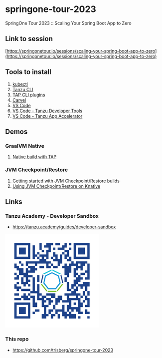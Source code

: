 # springone-tour-2023

SpringOne Tour 2023 :: Scaling Your Spring Boot App to Zero

## Link to session

[https://springonetour.io/sessions/scaling-your-spring-boot-app-to-zero](https://springonetour.io/sessions/scaling-your-spring-boot-app-to-zero)

## Tools to install

1. [kubectl](https://kubernetes.io/docs/tasks/tools/#kubectl)
1. [Tanzu CLI](https://github.com/vmware-tanzu/tanzu-cli/blob/main/docs/quickstart/install.md#from-the-binary-releases-in-github-project)
1. [TAP CLI plugins](https://docs.vmware.com/en/VMware-Tanzu-Application-Platform/1.6/tap/install-tanzu-cli.html#install-tanzu-cli-plugins-5)
1. [Carvel](https://carvel.dev/)
1. [VS Code](https://code.visualstudio.com/download)
1. [VS Code - Tanzu Developer Tools](https://marketplace.visualstudio.com/items?itemName=vmware.tanzu-dev-tools)
1. [VS Code - Tanzu App Accelerator](https://marketplace.visualstudio.com/items?itemName=vmware.tanzu-app-accelerator)

## Demos

### GraalVM Native

1. [Native build with TAP](TAP-native-build.md)

### JVM Checkpoint/Restore

1. [Getting started with JVM Checkpoint/Restore builds](JVM-checkpoint-restore.md)
1. [Using JVM Checkpoint/Restore on Knative](Knative-checkpoint-restore.md)

## Links

### Tanzu Academy - Developer Sandbox

- https://tanzu.academy/guides/developer-sandbox

<img src="images/bit.ly_TanzuDevTry.png" alt="QR Code" width="300"/>

### This repo

- https://github.com/trisberg/springone-tour-2023
